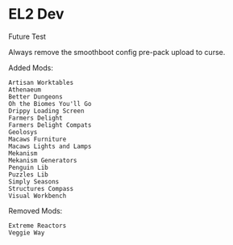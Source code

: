 # EL2 Dev
Future Test

Always remove the smoothboot config pre-pack upload to curse.

Added Mods:

	Artisan Worktables
	Athenaeum
	Better Dungeons
	Oh the Biomes You'll Go
	Drippy Loading Screen
	Farmers Delight
	Farmers Delight Compats
	Geolosys
	Macaws Furniture
	Macaws Lights and Lamps
	Mekanism
	Mekanism Generators
	Penguin Lib
	Puzzles Lib
	Simply Seasons
	Structures Compass
	Visual Workbench
	
Removed Mods:

	Extreme Reactors
	Veggie Way
